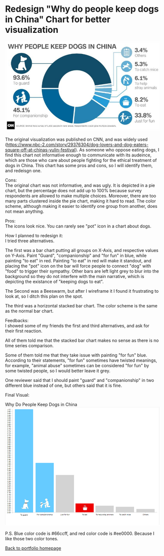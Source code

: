 # Redesign "Why do people keep dogs in China" Chart for better visualization
  
![data1](Dog_viz_org.jpg)
  
The original visualization was published on CNN, and was widely used (https://www.nbc-2.com/story/29376304/dog-lovers-and-dog-eaters-square-off-at-chinas-yulin-festival). As someone who oppose eating dogs, I find this chart not informative enough to communicate with its audeince, which are those who care about people fighting for the ethical treatment of dogs in China. This chart has some pros and cons, so I will identify them, and redeisgn one.
 
Cons:  
The original chart was not informative, and was ugly. It is depicted in a pie chart, but the percentage does not add up to 100% because survey respondents are allowed to make multiple choices. Moreover, there are too many parts clustered inside the pie chart, making it hard to read. The color scheme, although making it easier to identify one group from another, does not mean anything.
  
Pros:  
The icons look nice. You can rarely see "pot" icon in a chart about dogs.  

How I planned to redesign it:  
I tried three alternatives. 
  
The first was a bar chart putting all groups on X-Axis, and respective values on Y-Axis. Paint "Guard", "companionship" and "for fun" in blue, while painting "to eat" in red. Painting "to eat" in red will make it standout, and placing the "pot" icon on the bar will force people to connect "dog" with "food" to trigger their sympathy. Other bars are left light grey to blur into the background so they do not interfere with the main narrative, which is depicting the existance of "keeping dogs to eat".
  
The Second was a Beeswarm, but after I wireframe it I found it frustrating to look at, so I ditch this plan on the spot.
  
The third was a horizontal stacked bar chart. The color scheme is the same as the normal bar chart.

Feedbacks:  
I showed some of my friends the first and third alternatives, and ask for their first reaction.
  
All of them told me that the stacked bar chart makes no sense as there is no time series comparison.
  
Some of them told me that they take issue with painting "for fun" blue. According to their statements, "for fun" sometimes have twisted meanings, for example, "animal abuse" sometimes can be considered "for fun" by some twisted people, so I would better leave it grey.
  
One reviewer said that I should paint "guard" and "companionship" in two different blue instead of one, but others said that it is fine.

Final Visual:
  
Why Do People Keep Dogs in China
![data2](data_viz.jpg)
  
P.S. Blue color code is #66ccff, and red color code is #ee0000. Because I like those two color tones.
  
[Back to portfolio homepage](https://barrychen825.github.io/chen-portfolio/)
